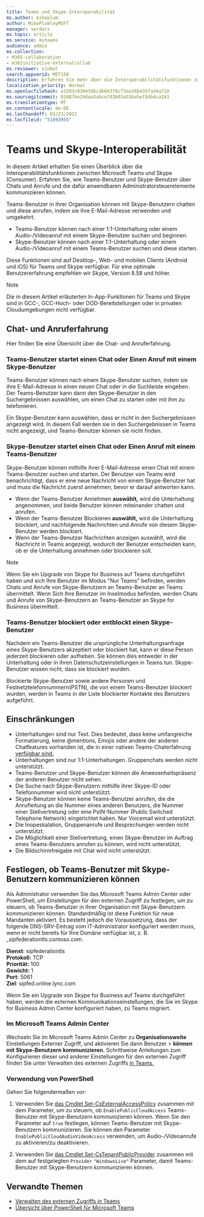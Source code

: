 ```yaml
---
title: Teams und Skype-Interoperabilität
ms.author: mikeplum
author: MikePlumleyMSFT
manager: serdars
ms.topic: article
ms.service: msteams
audience: admin
ms.collection:
- M365-collaboration
- m365initiative-externalcollab
ms.reviewer: vinbel
search.appverid: MET150
description: Erfahren Sie mehr über die Interoperabilitätsfunktionen zwischen Teams-Benutzern in Ihrer Organisation und Skype(Consumer-)Benutzern.
localization_priority: Normal
ms.openlocfilehash: e3203c03043dbcdb04370cf3aa26b435fad4a728
ms.sourcegitcommit: 01087be29daa3abce7d3b03a55ba5ef8db4ca161
ms.translationtype: MT
ms.contentlocale: de-DE
ms.lasthandoff: 03/23/2021
ms.locfileid: "51093955"
---
```

# <a name="teams-and-skype-interoperability"></a>Teams und Skype-Interoperabilität

In diesem Artikel erhalten Sie einen Überblick über die Interoperabilitätsfunktionen zwischen Microsoft Teams und Skype (Consumer). Erfahren Sie, wie Teams-Benutzer und Skype-Benutzer über Chats und Anrufe und die dafür anwendbaren Administratorsteuerelemente kommunizieren können.

Teams-Benutzer in Ihrer Organisation können mit Skype-Benutzern chatten und diese anrufen, indem sie ihre E-Mail-Adresse verwenden und umgekehrt.

- Teams-Benutzer können nach einer 1:1-Unterhaltung oder einem Audio-/Videoanruf mit einem Skype-Benutzer suchen und beginnen.
- Skype-Benutzer können nach einer 1:1-Unterhaltung oder einem Audio-/Videoanruf mit einem Teams-Benutzer suchen und diese starten.

Diese Funktionen sind auf Desktop-, Web- und mobilen Clients (Android und iOS) für Teams und Skype verfügbar. Für eine optimale Benutzererfahrung empfehlen wir Skype, Version 8.58 und höher.

> [!NOTE]
> Die in diesem Artikel erläuterten In-App-Funktionen für Teams und Skype sind in GCC-, GCC-Hoch- oder DOD-Bereitstellungen oder in privaten Cloudumgebungen nicht verfügbar.

## <a name="chat-and-calling-experience"></a>Chat- und Anruferfahrung

Hier finden Sie eine Übersicht über die Chat- und Anruferfahrung.

### <a name="teams-user-starts-a-chat-or-call-with-a-skype-user"></a>Teams-Benutzer startet einen Chat oder Einen Anruf mit einem Skype-Benutzer

Teams-Benutzer können nach einem Skype-Benutzer suchen, indem sie ihre E-Mail-Adresse in einen neuen Chat oder in die Suchleiste eingeben.  Der Teams-Benutzer kann dann den Skype-Benutzer in den Suchergebnissen auswählen, um einen Chat zu starten oder mit ihm zu telefonieren.

Ein Skype-Benutzer kann auswählen, dass er nicht in den Suchergebnissen angezeigt wird. In diesem Fall werden sie in den Suchergebnissen in Teams nicht angezeigt, und Teams-Benutzer können sie nicht finden.

### <a name="skype-user-starts-a-chat-or-call-with-a-teams-user"></a>Skype-Benutzer startet einen Chat oder Einen Anruf mit einem Teams-Benutzer

Skype-Benutzer können mithilfe ihrer E-Mail-Adresse einen Chat mit einem Teams-Benutzer suchen und starten. Der Benutzer von Teams wird benachrichtigt, dass er eine neue Nachricht von einem Skype-Benutzer hat und muss die Nachricht zuerst annehmen, bevor er darauf antworten kann.

- Wenn der Teams-Benutzer Annehmen **auswählt,** wird die Unterhaltung angenommen, und beide Benutzer können miteinander chatten und anrufen.
- Wenn der Teams-Benutzer Blockieren **auswählt,** wird die Unterhaltung blockiert, und nachfolgende Nachrichten und Anrufe von diesem Skype-Benutzer werden blockiert.
- Wenn der Teams-Benutzer Nachrichten anzeigen auswählt, wird die Nachricht in Teams angezeigt, wodurch der Benutzer entscheiden kann, ob er die Unterhaltung annehmen oder blockieren soll.

> [!NOTE]
> Wenn Sie ein Upgrade von Skype for Business auf Teams durchgeführt haben und sich Ihre Benutzer im Modus "Nur Teams" befinden, werden Chats und Anrufe von Skype-Benutzern an Teams-Benutzer an Teams übermittelt. Wenn Sich Ihre Benutzer im Inselmodus befinden, werden Chats und Anrufe von Skype-Benutzern an Teams-Benutzer an Skype for Business übermittelt.

### <a name="teams-user-blocks-or-unblocks-a-skype-user"></a>Teams-Benutzer blockiert oder entblockt einen Skype-Benutzer

Nachdem ein Teams-Benutzer die ursprüngliche Unterhaltungsanfrage eines Skype-Benutzers akzeptiert oder blockiert hat, kann er diese Person jederzeit blockieren oder aufheben. Sie können dies entweder in der Unterhaltung oder in ihren Datenschutzeinstellungen in Teams tun. Skype-Benutzer wissen nicht, dass sie blockiert wurden.

Blockierte Skype-Benutzer sowie andere Personen und Festnetztelefonnummern(PSTN), die von einem Teams-Benutzer blockiert wurden, werden in Teams in der Liste blockierter Kontakte des Benutzers aufgeführt.

## <a name="limitations"></a>Einschränkungen

- Unterhaltungen sind nur Text. Dies bedeutet, dass keine umfangreiche Formatierung, keine @mentions, Emojis oder andere der anderen Chatfeatures vorhanden ist, die in einer nativen Teams-Chaterfahrung [verfügbar sind.](native-chat-for-external-users.md)
- Unterhaltungen sind nur 1:1-Unterhaltungen. Gruppenchats werden nicht unterstützt.
- Teams-Benutzer und Skype-Benutzer können die Anwesenheitspräsenz der anderen Benutzer nicht sehen.
- Die Suche nach Skype-Benutzern mithilfe ihrer Skype-ID oder Telefonnummer wird nicht unterstützt.
- Skype-Benutzer können keine Teams-Benutzer anrufen, die die Anrufleitung an die Nummer eines anderen Benutzers, die Nummer einer Stellvertretung oder eine PstN-Nummer (Public Switched Telephone Network) eingerichtet haben.  Nur Voicemail wird unterstützt.
- Die Inopeskalation, Gruppenanrufe und Besprechungen werden nicht unterstützt.
- Die Möglichkeit einer Stellvertretung, einen Skype-Benutzer im Auftrag eines Teams-Benutzers anrufen zu können, wird nicht unterstützt.
- Die Bildschirmfreigabe mit Chat wird nicht unterstützt.

## <a name="set-whether-teams-users-can-communicate-with-skype-users"></a>Festlegen, ob Teams-Benutzer mit Skype-Benutzern kommunizieren können

Als Administrator verwenden Sie das Microsoft Teams Admin Center oder PowerShell, um Einstellungen für den externen Zugriff zu festlegen, um zu steuern, ob Teams-Benutzer in Ihrer Organisation mit Skype-Benutzern kommunizieren können. Standardmäßig ist diese Funktion für neue Mandanten aktiviert. Es besteht jedoch die Voraussetzung, dass der folgende DNS-SRV-Eintrag vom IT-Administrator konfiguriert werden muss, wenn er nicht bereits für Ihre Domäne verfügbar ist, z. B. _sipfederationtls.contoso.com.  

**Dienst**: sipfederationtls<br/>
**Protokoll:** TCP<br/>
**Priorität:** 100<br/>
**Gewicht:** 1<br/>
**Port**: 5061<br/>
**Ziel**: sipfed.online.lync.com

Wenn Sie ein Upgrade von Skype for Business auf Teams durchgeführt haben, werden die externen Kommunikationseinstellungen, die Sie im Skype for Business Admin Center konfiguriert haben, zu Teams migriert.

### <a name="in-the-microsoft-teams-admin-center"></a>Im Microsoft Teams Admin Center

Wechseln Sie im Microsoft Teams Admin Center zu **Organisationsweite** Einstellungen Externer Zugriff, und aktivieren Sie dann Benutzer  >   **können mit Skype-Benutzern kommunizieren.** Schrittweise Anleitungen zum Konfigurieren dieser und anderer Einstellungen für den externen Zugriff finden Sie unter Verwalten des externen Zugriffs [in Teams.](./manage-external-access.md#allow-or-block-domains)

### <a name="using-powershell"></a>Verwendung von PowerShell

Gehen Sie folgendermaßen vor: 
1. Verwenden Sie [das Cmdlet Set-CsExternalAccessPolicy](/powershell/module/skype/set-csexternalaccesspolicy) zusammen mit dem Parameter, um zu steuern, ob ```EnablePublicCloudAccess``` Teams-Benutzer mit Skype-Benutzern kommunizieren können. Wenn Sie den Parameter auf ```true``` festlegen, können Teams-Benutzer mit Skype-Benutzern kommunizieren. Sie können den Parameter ```EnablePublicCloudAudioVideoAccess``` verwenden, um Audio-/Videoanrufe zu aktivieren/zu deaktivieren.

2. Verwenden Sie [das Cmdlet Set-CsTenantPublicProvider](/powershell/module/skype/Set-CsTenantPublicProvider) zusammen mit dem auf festgelegten ```Provider``` ```"WindowsLive"``` Parameter, damit Teams-Benutzer mit Skype-Benutzern kommunizieren können.

## <a name="related-topics"></a>Verwandte Themen

- [Verwalten des externen Zugriffs in Teams](manage-external-access.md)
- [Übersicht über PowerShell für Microsoft Teams](teams-powershell-overview.md)